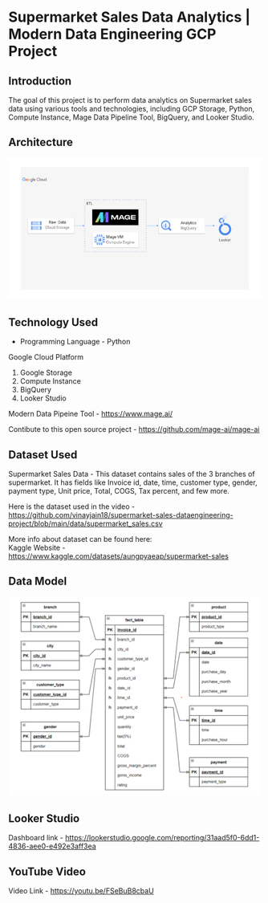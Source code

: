 # Supermarket Sales Data Analytics | Modern Data Engineering GCP Project

## Introduction

The goal of this project is to perform data analytics on Supermarket sales data using various tools and technologies, including GCP Storage, Python, Compute Instance, Mage Data Pipeline Tool, BigQuery, and Looker Studio.

## Architecture 
<img src="architecture.jpg">

## Technology Used
- Programming Language - Python

Google Cloud Platform
1. Google Storage
2. Compute Instance 
3. BigQuery
4. Looker Studio

Modern Data Pipeine Tool - https://www.mage.ai/

Contibute to this open source project - https://github.com/mage-ai/mage-ai

## Dataset Used
Supermarket Sales Data - This dataset contains sales of the 3 branches of supermarket. It has fields like Invoice id, date, time, customer type, gender, payment type, Unit price, Total, COGS, Tax percent, and few more.

Here is the dataset used in the video - https://github.com/vinayjain18/supermarket-sales-dataengineering-project/blob/main/data/supermarket_sales.csv

More info about dataset can be found here:<br>
Kaggle Website - https://www.kaggle.com/datasets/aungpyaeap/supermarket-sales

## Data Model
<img src="data-model.png">

## Looker Studio
Dashboard link - https://lookerstudio.google.com/reporting/31aad5f0-6dd1-4836-aee0-e492e3aff3ea

## YouTube Video
Video Link - https://youtu.be/FSeBuB8cbaU
